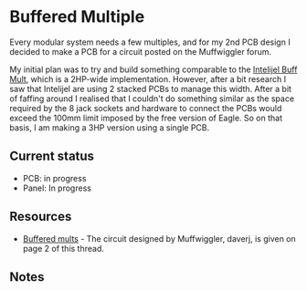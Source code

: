 # Buffered Multiple

Every modular system needs a few multiples, and for my 2nd PCB design I decided to make a PCB for a circuit posted on the Muffwiggler forum.

My initial plan was to try and build something comparable to the [Intelijel Buff Mult](http://www.intellijel.com/eurorack-modules/buff-mult/), which is a 2HP-wide implementation. However, after a bit research I saw that Intelijel are using 2 stacked PCBs to manage this width. After a bit of faffing around I realised that I couldn't do something similar as the space required by the 8 jack sockets and hardware to connect the PCBs would exceed the 100mm limit imposed by the free version of Eagle. So on that basis, I am making a 3HP version using a single PCB.

## Current status

* PCB: in progress
* Panel: In progress

## Resources

* [Buffered mults](http://www.muffwiggler.com/forum/viewtopic.php?t=74951) - The circuit designed by Muffwiggler, daverj, is given on page 2 of this thread.

## Notes




